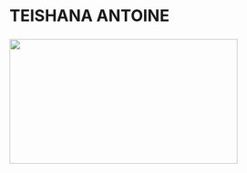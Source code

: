# TEISHANA ANTOINE

<img border="0" height="219" src="https://sites.google.com/a/lanierhs.org/csp-projects/home/women-in-tech.jpg" style="display:inline;float:left;margin:5px 10px 0px 0px" width="400">
